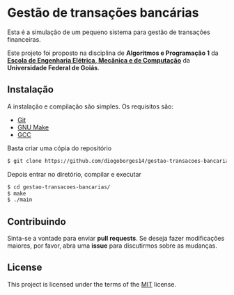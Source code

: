 # Gestão de transações bancárias

Esta é a simulação de um pequeno sistema para gestão de transações financeiras.

Este projeto foi proposto na disciplina de **Algoritmos e Programação 1** da [**Escola de Engenharia Elétrica, Mecânica e de Computação**](https://emc.ufg.br/) da **Universidade Federal de Goiás**.

## Instalação

A instalação e compilação são simples. Os requisitos são:

* [Git](https://git-scm.com/)
* [GNU Make](https://www.gnu.org/software/make/)
* [GCC](https://gcc.gnu.org/)

Basta criar uma cópia do repositório
```bash
$ git clone https://github.com/diogoborges14/gestao-transacoes-bancarias.git
```
Depois entrar no diretório, compilar e executar
```bash
$ cd gestao-transacoes-bancarias/
$ make
$ ./main
```

## Contribuindo
Sinta-se a vontade para enviar **pull requests**. Se deseja fazer modificações maiores, por favor, abra uma **issue** para discutirmos sobre as mudanças.

## License
This project is licensed under the terms of the [MIT](https://choosealicense.com/licenses/mit/) license.
